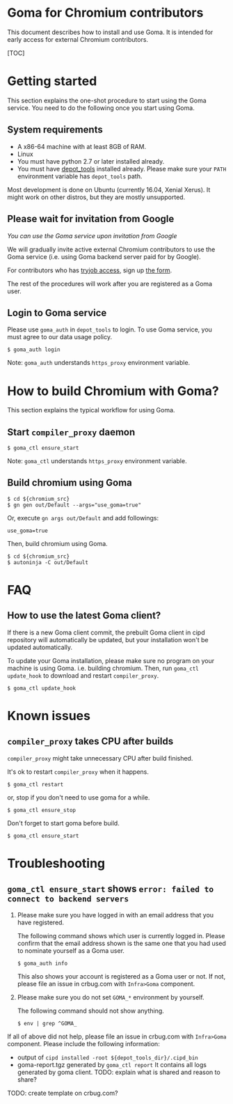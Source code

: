 # Goma for Chromium contributors

This document describes how to install and use Goma.  It is intended for
early access for external Chromium contributors.

[TOC]

# Getting started

This section explains the one-shot procedure to start using the Goma service.
You need to do the following once you start using Goma.

## System requirements

* A x86-64 machine with at least 8GB of RAM.
* Linux
* You must have python 2.7 or later installed already.
* You must have [depot\_tools](https://chromium.googlesource.com/chromium/src/+/master/docs/linux/build_instructions.md#install) installed already.
  Please make sure your `PATH` environment variable has `depot_tools` path.

Most development is done on Ubuntu (currently 16.04, Xenial Xerus).
It might work on other distros, but they are mostly unsupported.

## Please wait for invitation from Google

*You can use the Goma service upon invitation from Google*

We will gradually invite active external Chromium contributors to use
the Goma service (i.e. using Goma backend server paid for by Google).

For contributors who has [tryjob access](https://www.chromium.org/getting-involved/become-a-committer#TOC-Try-job-access),
sign up [the form](https://docs.google.com/forms/d/e/1FAIpQLScltm4nUfbKOaOe141YYW2_MzKQWHAjxdg1K_FfIXTAEMzUkA/viewform).

The rest of the procedures will work after you are registered as a Goma user.

## Login to Goma service

Please use `goma_auth` in `depot_tools` to login.
To use Goma service, you must agree to our data usage policy.

```shell
$ goma_auth login
```

Note: `goma_auth` understands `https_proxy` environment variable.

# How to build Chromium with Goma?

This section explains the typical workflow for using Goma.

## Start `compiler_proxy` daemon

```shell
$ goma_ctl ensure_start
```

Note: `goma_ctl` understands `https_proxy` environment variable.

## Build chromium using Goma

```shell
$ cd ${chromium_src}
$ gn gen out/Default --args="use_goma=true"
```

Or, execute `gn args out/Default` and add followings:
```
use_goma=true
```

Then, build chromium using Goma.

```shell
$ cd ${chromium_src}
$ autoninja -C out/Default
```

# FAQ

## How to use the latest Goma client?

If there is a new Goma client commit, the prebuilt Goma client in cipd
repository will automatically be updated, but your installation won't
be updated automatically.

To update your Goma installation, please make sure no program on your
machine is using Goma. i.e. building chromium.
Then, run `goma_ctl update_hook` to download and restart `compiler_proxy`.

```shell
$ goma_ctl update_hook
```

# Known issues

## `compiler_proxy` takes CPU after builds

`compiler_proxy` might take unnecessary CPU after build finished.

It's ok to restart `compiler_proxy` when it happens.

```shell
$ goma_ctl restart
```

or, stop if you don't need to use goma for a while.
```shell
$ goma_ctl ensure_stop
```

Don't forget to start goma before build.

```shell
$ goma_ctl ensure_start
```

# Troubleshooting

## `goma_ctl ensure_start` shows `error: failed to connect to backend servers`

1. Please make sure you have logged in with an email address that you have
   registered.

   The following command shows which user is currently logged in. Please confirm
   that the email address shown is the same one that you had used to nominate
   yourself as a Goma user.

   ```shell
   $ goma_auth info
   ```

   This also shows your account is registered as a Goma user or not.
   If not, please file an issue in crbug.com with `Infra>Goma` component.

1. Please make sure you do not set `GOMA_*` environment by yourself.

   The following command should not show anything.

   ```shell
   $ env | grep ^GOMA_
   ```

If all of above did not help, please file an issue in crbug.com
with `Infra>Goma` component.
Please include the following information:

- output of `cipd installed -root ${depot_tools_dir}/.cipd_bin`
- goma-report.tgz generated by `goma_ctl report`
  It contains all logs generated by goma client.
  TODO: explain what is shared and reason to share?

TODO: create template on crbug.com?
